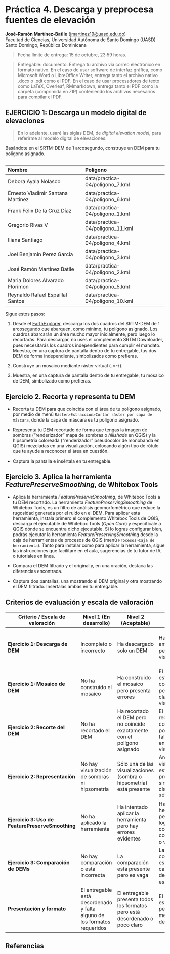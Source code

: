 Práctica 4. Descarga y preprocesa fuentes de elevación
================
<b>José-Ramón Martínez-Batlle</b> (<jmartinez19@uasd.edu.do>) <br>
Facultad de Ciencias, Universidad Autónoma de Santo Domingo (UASD) <br>
Santo Domingo, República Dominicana

<!-- Este archivo se genera a partir de otro del mismo nombre con extensión .Rmd. Por favor, edita ese archivo. -->

> Fecha límite de entrega: 15 de octubre, 23:59 horas.

> Entregable: documento. Entrega tu archivo vía correo electrónico en
> formato nativo. En el caso de usar software de interfaz gráfica, como
> Microsoft Word o LibreOffice Writer, entrega tanto el archivo nativo
> .docx o .odt como el PDF. En el caso de usar procesadores de texto
> como LaTeX, Overleaf, RMmarkdown, entrega tanto el PDF como la carpeta
> (comprimida en ZIP) conteniendo los archivos necesarios para compilar
> el PDF.

## EJERCICIO 1: Descarga un modelo digital de elevaciones

> En lo adelante, usaré las siglas DEM, de *digital elevation model*,
> para referirme al modelo digital de elevaciones.

Basándote en el SRTM-DEM de 1 arcosegundo, construye un DEM para tu
polígono asignado.

<table class="table table-hover table-condensed" style="margin-left: auto; margin-right: auto;">
<caption>
</caption>
<thead>
<tr>
<th style="text-align:left;">
Nombre
</th>
<th style="text-align:left;">
Poligono
</th>
</tr>
</thead>
<tbody>
<tr>
<td style="text-align:left;">
Debora Ayala Nolasco
</td>
<td style="text-align:left;">
data/practica-04/poligono_7.kml
</td>
</tr>
<tr>
<td style="text-align:left;">
Ernesto Vladimir Santana Martinez
</td>
<td style="text-align:left;">
data/practica-04/poligono_6.kml
</td>
</tr>
<tr>
<td style="text-align:left;">
Frank Félix De la Cruz Díaz
</td>
<td style="text-align:left;">
data/practica-04/poligono_1.kml
</td>
</tr>
<tr>
<td style="text-align:left;">
Gregorio Rivas V
</td>
<td style="text-align:left;">
data/practica-04/poligono_11.kml
</td>
</tr>
<tr>
<td style="text-align:left;">
Iliana Santiago
</td>
<td style="text-align:left;">
data/practica-04/poligono_4.kml
</td>
</tr>
<tr>
<td style="text-align:left;">
Joel Benjamin Perez Garcia
</td>
<td style="text-align:left;">
data/practica-04/poligono_3.kml
</td>
</tr>
<tr>
<td style="text-align:left;">
José Ramón Martínez Batlle
</td>
<td style="text-align:left;">
data/practica-04/poligono_2.kml
</td>
</tr>
<tr>
<td style="text-align:left;">
Maria Dolores Alvarado Florimon
</td>
<td style="text-align:left;">
data/practica-04/poligono_5.kml
</td>
</tr>
<tr>
<td style="text-align:left;">
Reynaldo Rafael Espaillat Santos
</td>
<td style="text-align:left;">
data/practica-04/poligono_10.kml
</td>
</tr>
</tbody>
</table>

Sigue estos pasos:

1.  Desde el [EarthExplorer](https://earthexplorer.usgs.gov/), descarga
    los dos cuadros del SRTM-DEM de 1 arcosegundo que abarquen, como
    mínimo, tu polígono asignado. Los cuadros abarcarán un área mucho
    mayor inicialmente, pero luego lo recortarás. Para descargar, no
    uses el complemento SRTM Downloader, pues necesitarás los cuadros
    independientes para cumplir el mandato. Muestra, en una captura de
    pantalla dentro de tu entregable, tus dos DEM de forma
    independiente, simbolizados como prefieras.

2.  Construye un mosaico mediante ráster virtual (`.vrt`).

3.  Muestra, en una captura de pantalla dentro de tu entregable, tu
    mosaico de DEM, simbolizado como prefieras.

## Ejercicio 2. Recorta y representa tu DEM

- Recorta tu DEM para que coincida con el área de tu polígono asignado,
  por medio de menú
  `Ráster>Extracción>Cortar ráster por capa de máscara`, donde la capa
  de máscara es tu polígono asignado.

- Representa tu DEM recortado de forma que tengas la imagen de sombras
  (“renderizador” mapa de sombras o *hillshade* en QGIS) y la
  hipsometría coloreada (“renderizador” pseudocolor de monobanda en
  QGIS) mezcladas en una visualización, colocando algún tipo de rótulo
  que te ayude a reconocer el área en cuestión.

- Captura la pantalla e insértala en tu entregable.

## Ejercicio 3. Aplica la herramienta *FeaturePreserveSmoothing*, de Whitebox Tools

- Aplica la herramienta *FeaturePreserveSmoothing*, de Whitebox Tools a
  tu DEM recortado. La herramienta *FeaturePreservingSmoothing* de
  Whitebox Tools, es un filtro de análisis geomorfométrico que reduce la
  rugosidad generada por el ruido en el DEM. Para aplicar esta
  herramienta, instala primero el complemento Whitebox Tools de QGIS,
  descarga el ejecutable de Whitebox Tools (*Open Core*) y especifícale
  a QGIS dónde se encuentra dicho ejecutable. Si lo logras configurar
  bien, podrás ejecutar la herramienta *FeaturePreservingSmoothing*
  desde la caja de herramientas de procesos de QGIS (menú
  `Procesos>Caja de herramienta`). Tanto para instalar como para aplicar
  la herramienta, sigue las instrucciones que facilitaré en el aula,
  sugerencias de tu tutor de IA, o tutoriales en línea.

- Compara el DEM filtrado y el original y, en una oración, destaca las
  diferencias encontrada.

- Captura dos pantallas, una mostrando el DEM original y otra mostrando
  el DEM filtrado. Insértalas ambas en tu entregable.

## Criterios de evaluación y escala de valoración

| Criterio / Escala de valoración                  | Nivel 1 (En desarrollo)                                                  | Nivel 2 (Aceptable)                                                          | Nivel 3 (Bueno)                                                                         | Nivel 4 (Excelente)                                                          |
|--------------------------------------------------|--------------------------------------------------------------------------|------------------------------------------------------------------------------|-----------------------------------------------------------------------------------------|------------------------------------------------------------------------------|
| **Ejercicio 1: Descarga de DEM**                 | Incompleto o incorrecto                                                  | Ha descargado solo un DEM                                                    | Ha descargado ambos DEM pero falta clara visualización                                  | Ha descargado correctamente ambos DEM y se visualizan claramente             |
| **Ejercicio 1: Mosaico de DEM**                  | No ha construido el mosaico                                              | Ha construido el mosaico pero presenta errores                               | El mosaico está bien construido pero falta claridad en la visualización                 | Mosaico de DEM bien construido y visualizado claramente                      |
| **Ejercicio 2: Recorte del DEM**                 | No ha recortado el DEM                                                   | Ha recortado el DEM pero no coincide exactamente con el polígono asignado    | El DEM recortado coincide con el polígono pero falta claridad en la visualización       | DEM recortado y visualizado con precisión                                    |
| **Ejercicio 2: Representación**                  | No hay visualización de sombras ni hipsometría                           | Sólo una de las visualizaciones (sombra o hipsometría) está presente         | Ambas visualizaciones están presentes pero sin mezcla o claridad adecuada               | Perfecta mezcla de imagen de sombras y hipsometría con rótulo claro          |
| **Ejercicio 3: Uso de FeaturePreserveSmoothing** | No ha aplicado la herramienta                                            | Ha intentado aplicar la herramienta pero hay errores evidentes               | Ha aplicado la herramienta pero no ha logrado la correcta configuración o visualización | Aplicación perfecta de la herramienta con claridad en los resultados         |
| **Ejercicio 3: Comparación de DEMs**             | No hay comparación o está incorrecta                                     | La comparación está presente pero es vaga                                    | La comparación es clara pero carece de detalles específicos                             | Comparación detallada y clara entre el DEM original y filtrado               |
| **Presentación y formato**                       | El entregable está desordenado y falta alguno de los formatos requeridos | El entregable presenta todos los formatos pero está desordenado o poco claro | El entregable es ordenado pero puede mejorar en detalles                                | El entregable es claro, ordenado y cumple con todos los formatos solicitados |

## Referencias
